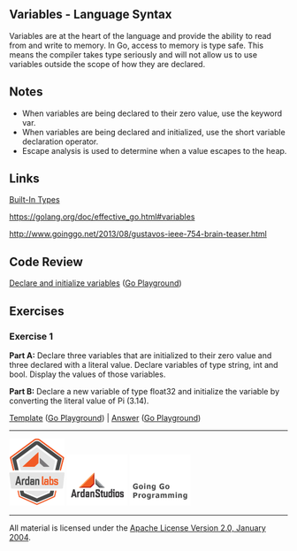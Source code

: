 ## Variables - Language Syntax

Variables are at the heart of the language and provide the ability to read from and write to memory. In Go, access to memory is type safe. This means the compiler takes type seriously and will not allow us to use variables outside the scope of how they are declared.

## Notes

* When variables are being declared to their zero value, use the keyword var.
* When variables are being declared and initialized, use the short variable declaration operator.
* Escape analysis is used to determine when a value escapes to the heap.

## Links

[Built-In Types](http://golang.org/ref/spec#Boolean_types)

https://golang.org/doc/effective_go.html#variables

http://www.goinggo.net/2013/08/gustavos-ieee-754-brain-teaser.html

## Code Review

[Declare and initialize variables](example1/example1.go) ([Go Playground](http://play.golang.org/p/6w6hBNE75a))

## Exercises

### Exercise 1 

**Part A:** Declare three variables that are initialized to their zero value and three declared with a literal value. Declare variables of type string, int and bool. Display the values of those variables.

**Part B:** Declare a new variable of type float32 and initialize the variable by converting the literal value of Pi (3.14).

[Template](exercises/template1/template1.go) ([Go Playground](https://play.golang.org/p/1xUWjHMB3I)) | 
[Answer](exercises/exercise1/exercise1.go) ([Go Playground](https://play.golang.org/p/d2M0Q3mRnd))

___
[![Ardan Labs](../00-slides/images/ggt_logo.png)](http://www.ardanlabs.com)
[![Ardan Studios](../00-slides/images/ardan_logo.png)](http://www.ardanstudios.com)
[![GoingGo Blog](../00-slides/images/ggb_logo.png)](http://www.goinggo.net)
___
All material is licensed under the [Apache License Version 2.0, January 2004](http://www.apache.org/licenses/LICENSE-2.0).
